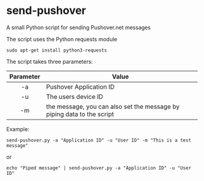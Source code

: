 send-pushover
===============

A small Python script for sending Pushover.net messages

The script uses the Python requests module

    sudo apt-get install python3-requests

The script takes three parameters:

| Parameter | Value |
| :-: | - |
| -a | Pushover Application ID |
| -u | The users device ID |
| -m | the message, you can also set the message by piping data to the script |

Example:

    send-pushover.py -a "Application ID" -u "User ID" -m "This is a test message"

or

    echo "Piped message" | send-pushover.py -a "Application ID" -u "User ID"
